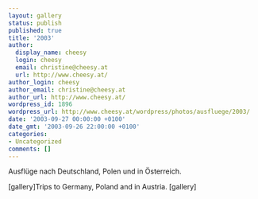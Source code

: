 ```yaml
---
layout: gallery
status: publish
published: true
title: '2003'
author:
  display_name: cheesy
  login: cheesy
  email: christine@cheesy.at
  url: http://www.cheesy.at/
author_login: cheesy
author_email: christine@cheesy.at
author_url: http://www.cheesy.at/
wordpress_id: 1896
wordpress_url: http://www.cheesy.at/wordpress/photos/ausfluege/2003/
date: '2003-09-27 00:00:00 +0100'
date_gmt: '2003-09-26 22:00:00 +0100'
categories:
- Uncategorized
comments: []
---
```

<!--:de-->Ausflüge nach Deutschland, Polen und in Österreich.
[gallery]<!--:--><!--:en-->Trips to Germany, Poland and in Austria.
[gallery]<!--:-->
